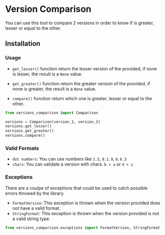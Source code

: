 # Version Comparison

You can use this tool to compare 2 versions in order to know if is greater, lesser or equal to the other.

## Installation



### Usage

- `get_lesser()` function return the lesser version of the provided, if none is lesser, the result is a `None` value.

- `get_greater()` function return the greater version of the provided, if none is greater, the result is a `None` value.

- `compare()` function return which one is greater, lesser or equal to the other.

```python
from versions_comparison import Comparison

versions = Comparison(version_1, version_2)
versions.get_lesser()
versions.get_greater()
versions.compare() 
```

### Valid Formats

- `dot numbers`: You can use numbers like `1.5`, `0.1.9`, `8.6.3`
- `chars`: You can validate a version with chars. `b > a` or `d < z`

### Exceptions

There are a coulpe of exceptions that could be used to catch possible errors throwed by the library.

- `FormatVersion`: This exception is thrown when the version provided does not have a valid format.
- `StringFormat`: This exception is thrown when the version provided is not a valid string type.

```python
from versions_comparison.exceptions import FormatVersion, StringFormat
```